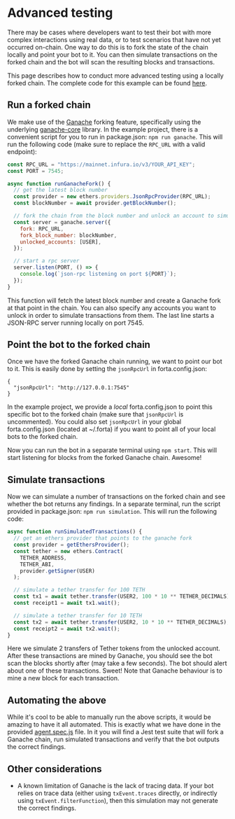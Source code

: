 # Advanced testing

There may be cases where developers want to test their bot with more complex interactions using real data, or to test scenarios that have not yet occurred on-chain. One way to do this is to fork the state of the chain locally and point your bot to it. You can then simulate transactions on the forked chain and the bot will scan the resulting blocks and transactions.

This page describes how to conduct more advanced testing using a locally forked chain. The complete code for this example can be found [here](https://github.com/forta-network/forta-bot-examples/tree/master/advanced-testing-js).

## Run a forked chain

We make use of the [Ganache](https://trufflesuite.com/ganache/) forking feature, specifically using the underlying [ganache-core](https://www.npmjs.com/package/ganache-core) library. In the example project, there is a convenient script for you to run in package.json: `npm run ganache`. This will run the following code (make sure to replace the `RPC_URL` with a valid endpoint):

```javascript
const RPC_URL = "https://mainnet.infura.io/v3/YOUR_API_KEY";
const PORT = 7545;

async function runGanacheFork() {
  // get the latest block number
  const provider = new ethers.providers.JsonRpcProvider(RPC_URL);
  const blockNumber = await provider.getBlockNumber();

  // fork the chain from the block number and unlock an account to simulate transactions from
  const server = ganache.server({
    fork: RPC_URL,
    fork_block_number: blockNumber,
    unlocked_accounts: [USER],
  });

  // start a rpc server
  server.listen(PORT, () => {
    console.log(`json-rpc listening on port ${PORT}`);
  });
}
```

This function will fetch the latest block number and create a Ganache fork at that point in the chain. You can also specify any accounts you want to unlock in order to simulate transactions from them. The last line starts a JSON-RPC server running locally on port 7545.

## Point the bot to the forked chain

Once we have the forked Ganache chain running, we want to point our bot to it. This is easily done by setting the `jsonRpcUrl` in forta.config.json:

```
{
  "jsonRpcUrl": "http://127.0.0.1:7545"
}
```

In the example project, we provide a _local_ forta.config.json to point this specific bot to the forked chain (make sure that `jsonRpcUrl` is uncommented). You could also set `jsonRpcUrl` in your global forta.config.json (located at ~/.forta) if you want to point all of your local bots to the forked chain.

Now you can run the bot in a separate terminal using `npm start`. This will start listening for blocks from the forked Ganache chain. Awesome!

## Simulate transactions

Now we can simulate a number of transactions on the forked chain and see whether the bot returns any findings. In a separate terminal, run the script provided in package.json: `npm run simulation`. This will run the following code:

```javascript
async function runSimulatedTransactions() {
  // get an ethers provider that points to the ganache fork
  const provider = getEthersProvider();
  const tether = new ethers.Contract(
    TETHER_ADDRESS,
    TETHER_ABI,
    provider.getSigner(USER)
  );

  // simulate a tether transfer for 100 TETH
  const tx1 = await tether.transfer(USER2, 100 * 10 ** TETHER_DECIMALS);
  const receipt1 = await tx1.wait();

  // simulate a tether transfer for 10 TETH
  const tx2 = await tether.transfer(USER2, 10 * 10 ** TETHER_DECIMALS);
  const receipt2 = await tx2.wait();
}
```

Here we simulate 2 transfers of Tether tokens from the unlocked account. After these transactions are mined by Ganache, you should see the bot scan the blocks shortly after (may take a few seconds). The bot should alert about one of these transactions. Sweet! Note that Ganache behaviour is to mine a new block for each transaction.

## Automating the above

While it's cool to be able to manually run the above scripts, it would be amazing to have it all automated. This is exactly what we have done in the provided [agent.spec.js](https://github.com/forta-network/forta-bot-examples/blob/master/advanced-testing-js/src/agent.spec.js) file. In it you will find a Jest test suite that will fork a Ganache chain, run simulated transactions and verify that the bot outputs the correct findings.

## Other considerations

- A known limitation of Ganache is the lack of tracing data. If your bot relies on trace data (either using `txEvent.traces` directly, or indirectly using `txEvent.filterFunction`), then this simulation may not generate the correct findings.
